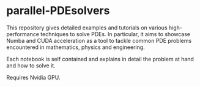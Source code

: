 # parallel-PDEsolvers

This repository gives detailed examples and tutorials on various high-performance techniques to solve PDEs. In particular, it aims to showcase Numba and CUDA acceleration as a tool to tackle common PDE problems encountered in mathematics, physics and engineering.

Each notebook is self contained and explains in detail the problem at hand and how to solve it.

Requires Nvidia GPU.
